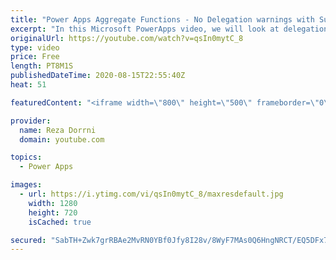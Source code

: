 ```yaml
---
title: "Power Apps Aggregate Functions - No Delegation warnings with Sum, Average, Count"
excerpt: "In this Microsoft PowerApps video, we will look at delegation workarounds related to the Power Apps Aggregate functions like Average, Max, Min, StdevP, Sum, VarP and SharePoint as a data source.  Blog post - Calling the rest API to get Totals column info from SharePoint as demonstrated in this video"
originalUrl: https://youtube.com/watch?v=qsIn0mytC_8
type: video
price: Free
length: PT8M1S
publishedDateTime: 2020-08-15T22:55:40Z
heat: 51

featuredContent: "<iframe width=\"800\" height=\"500\" frameborder=\"0\" src=\"https://www.youtube.com/embed/qsIn0mytC_8\" allow=\"accelerometer; autoplay; encrypted-media; gyroscope; picture-in-picture\" allowfullscreen></iframe>"

provider:
  name: Reza Dorrni
  domain: youtube.com

topics:
  - Power Apps

images:
  - url: https://i.ytimg.com/vi/qsIn0mytC_8/maxresdefault.jpg
    width: 1280
    height: 720
    isCached: true

secured: "SabTH+Zwk7grRBAe2MvRN0YBf0Jfy8I28v/8WyF7MAs0Q6HngNRCT/EQ5DFx7A8cnQk+Ns/4AVZbYYdwF+EpoR56YXBB3TDMYOyevIBP4jqFqBa/7bJx7Gkz9tFPFTemOMou8UBFAaToSyjsInRZc8g3bFLaIh6lByN/ygYUuQByJid+sN80ypGIeqscb4NbmAp/xPeaN1tQgLQB2ubLsPjI3ms6fTX1IGLiku8s0e7OPWftYusmvFm+qzjExgyjQiv4gdAatVhIBuRtFgU/ijRx+pPTT4hluEOMc2C3fM4dWxvFPrHFURfVcuGyX/5oUeq2MeK+O3M+BhxIyKsmBDAPLsAHcW7RsbMoYq6zg9ofR0WGUyyppkF5BxJquPq3uUmZJLMR/DMiflAF6SPcHn2MOD7aHtsQ1y9X75APtX8=;r4i1Y4E3mFbmC2FGOBaHJw=="
---
```


